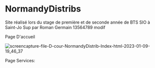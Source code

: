 ﻿# NormandyDistribs

Site réalisé lors du stage de première et de seconde année de BTS SIO à Saint-Jo Sup
 par Roman Germain 13564789 modif
 
 
 Page D'accueil
 
 ![screencapture-file-D-cour-NormandyDistrib-Index-html-2023-01-09-19_46_37](https://user-images.githubusercontent.com/84070314/211384451-adad809b-fdae-4ccb-9f7a-c4e6f7fb36dc.png)


Page Services:
